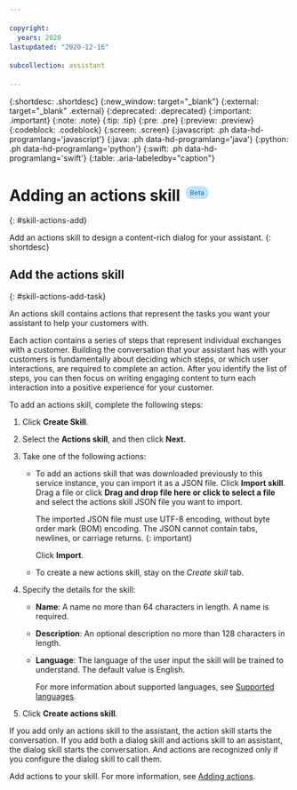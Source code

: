 ```yaml
---

copyright:
  years: 2020
lastupdated: "2020-12-16"

subcollection: assistant

---
```


{:shortdesc: .shortdesc}
{:new_window: target="_blank"}
{:external: target="_blank" .external}
{:deprecated: .deprecated}
{:important: .important}
{:note: .note}
{:tip: .tip}
{:pre: .pre}
{:preview: .preview}
{:codeblock: .codeblock}
{:screen: .screen}
{:javascript: .ph data-hd-programlang='javascript'}
{:java: .ph data-hd-programlang='java'}
{:python: .ph data-hd-programlang='python'}
{:swift: .ph data-hd-programlang='swift'}
{:table: .aria-labeledby="caption"}

# Adding an actions skill ![Beta](images/beta.png)
{: #skill-actions-add}

Add an actions skill to design a content-rich dialog for your assistant.
{: shortdesc}

## Add the actions skill
{: #skill-actions-add-task}

An actions skill contains actions that represent the tasks you want your assistant to help your customers with.

Each action contains a series of steps that represent individual exchanges with a customer. Building the conversation that your assistant has with your customers is fundamentally about deciding which steps, or which user interactions, are required to complete an action. After you identify the list of steps, you can then focus on writing engaging content to turn each interaction into a positive experience for your customer.

To add an actions skill, complete the following steps:

1.  Click **Create Skill**.

1.  Select the **Actions skill**, and then click **Next**.

1.  Take one of the following actions:

    - To add an actions skill that was downloaded previously to this service instance, you can import it as a JSON file. Click **Import skill**. Drag a file or click **Drag and drop file here or click to select a file** and select the actions skill JSON file you want to import.

      The imported JSON file must use UTF-8 encoding, without byte order mark (BOM) encoding. The JSON cannot contain tabs, newlines, or carriage returns.
      {: important}

      Click **Import**.

    - To create a new actions skill, stay on the *Create skill* tab.

1.  Specify the details for the skill:

    - **Name**: A name no more than 64 characters in length. A name is required.
    - **Description**: An optional description no more than 128 characters in length.
    - **Language**: The language of the user input the skill will be trained to understand. The default value is English.

      For more information about supported languages, see [Supported languages](/docs/assistant?topic=assistant-language-support).

1.  Click **Create actions skill**.

If you add only an actions skill to the assistant, the action skill starts the conversation. If you add both a dialog skill and actions skill to an assistant, the dialog skill starts the conversation. And actions are recognized only if you configure the dialog skill to call them.

Add actions to your skill. For more information, see [Adding actions](/docs/assistant?topic=assistant-actions).
